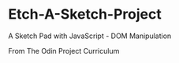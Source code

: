 # Etch-A-Sketch-Project
A Sketch Pad with JavaScript - DOM Manipulation

From The Odin Project Curriculum